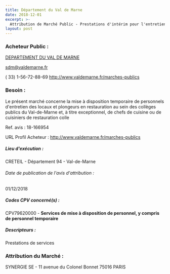 ```yaml
---
title: Département du Val de Marne
date: 2018-12-01
excerpt: >-
  Attribution de Marché Public - Prestations d'intérim pour l'entretien des locaux et la restauration des collèges publics du Val de Marne
layout: post
---
```


### Acheteur Public : 
<a href="/acheteur-137/siren-229400288"> DEPARTEMENT DU VAL DE MARNE</a><br/>



sdm@valdemarne.fr

( 33) 1-56-72-88-69
http://www.valdemarne.fr/marches-publics
### Besoin :

Le présent marché concerne la mise à disposition temporaire de personnels d'entretien des locaux et plongeurs en restauration au sein des collèges publics du Val-de-Marne et, à titre exceptionnel, de chefs de cuisine ou de cuisiniers de restauration colle

Ref. avis : 18-166954

URL Profil Acheteur : http://www.valdemarne.fr/marches-publics

##### Lieu d'exécution :

CRETEIL - Département 94 - Val-de-Marne

###### Date de publication de l'avis d'attribution : 
01/12/2018

##### Codes CPV concerné(s) :
CPV79620000 - **Services de mise à disposition de personnel, y compris de personnel temporaire** <br/>

##### Descripteurs :
Prestations de services <br/>

### Attribution du Marché :
SYNERGIE SE - 11 avenue du Colonel Bonnet 75016 PARIS <br/>
